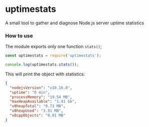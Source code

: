 # uptimestats
A small tool to gather and diagnose Node.js server uptime statistics

### How to use

The module exports only one function `stats()`;

```js
const uptimestats = require('uptimestats');

console.log(uptimestats.stats());
```

This will print the object with statistics:

```json
{
  "nodejsVersion": "v10.16.0",
  "uptime": "0 min",
  "processMemory": "19.54 MB",
  "maxHeapAvailable": "1.41 Gb",
  "v8heapTotal": "9.73 MB",
  "v8heapUsed": "3.91 MB",
  "v8cppObjects": "0.01 MB"
}
```
